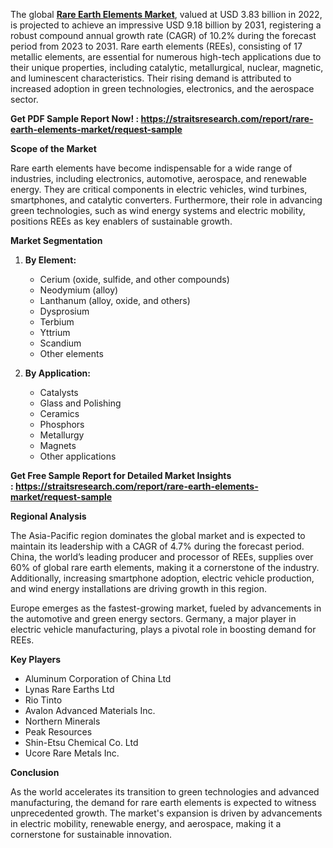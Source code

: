 <p>The global <strong><a href="https://straitsresearch.com/report/rare-earth-elements-market">Rare Earth Elements Market</a></strong>, valued at USD 3.83 billion in 2022, is projected to achieve an impressive USD 9.18 billion by 2031, registering a robust compound annual growth rate (CAGR) of 10.2% during the forecast period from 2023 to 2031. Rare earth elements (REEs), consisting of 17 metallic elements, are essential for numerous high-tech applications due to their unique properties, including catalytic, metallurgical, nuclear, magnetic, and luminescent characteristics. Their rising demand is attributed to increased adoption in green technologies, electronics, and the aerospace sector.</p>
<p><strong>Get PDF Sample Report Now! :&nbsp;<a href="https://straitsresearch.com/report/rare-earth-elements-market/request-sample">https://straitsresearch.com/report/rare-earth-elements-market/request-sample</a>&nbsp;</strong></p>
<p><strong>Scope of the Market</strong></p>
<p>Rare earth elements have become indispensable for a wide range of industries, including electronics, automotive, aerospace, and renewable energy. They are critical components in electric vehicles, wind turbines, smartphones, and catalytic converters. Furthermore, their role in advancing green technologies, such as wind energy systems and electric mobility, positions REEs as key enablers of sustainable growth.</p>
<p><strong>Market Segmentation</strong></p>
<ol>
<li>
<p><strong>By Element:</strong></p>
<ul>
<li>Cerium (oxide, sulfide, and other compounds)</li>
<li>Neodymium (alloy)</li>
<li>Lanthanum (alloy, oxide, and others)</li>
<li>Dysprosium</li>
<li>Terbium</li>
<li>Yttrium</li>
<li>Scandium</li>
<li>Other elements</li>
</ul>
</li>
<li>
<p><strong>By Application:</strong></p>
<ul>
<li>Catalysts</li>
<li>Glass and Polishing</li>
<li>Ceramics</li>
<li>Phosphors</li>
<li>Metallurgy</li>
<li>Magnets</li>
<li>Other applications</li>
</ul>
</li>
</ol>
<p><strong>Get Free Sample Report for Detailed Market Insights :&nbsp;<a href="https://straitsresearch.com/report/rare-earth-elements-market/request-sample">https://straitsresearch.com/report/rare-earth-elements-market/request-sample</a>&nbsp;</strong></p>
<p><strong>Regional Analysis</strong></p>
<p>The Asia-Pacific region dominates the global market and is expected to maintain its leadership with a CAGR of 4.7% during the forecast period. China, the world&rsquo;s leading producer and processor of REEs, supplies over 60% of global rare earth elements, making it a cornerstone of the industry. Additionally, increasing smartphone adoption, electric vehicle production, and wind energy installations are driving growth in this region.</p>
<p>Europe emerges as the fastest-growing market, fueled by advancements in the automotive and green energy sectors. Germany, a major player in electric vehicle manufacturing, plays a pivotal role in boosting demand for REEs.</p>
<p><strong>Key Players</strong></p>
<ul>
<li>Aluminum Corporation of China Ltd</li>
<li>Lynas Rare Earths Ltd</li>
<li>Rio Tinto</li>
<li>Avalon Advanced Materials Inc.</li>
<li>Northern Minerals</li>
<li>Peak Resources</li>
<li>Shin-Etsu Chemical Co. Ltd</li>
<li>Ucore Rare Metals Inc.</li>
</ul>
<p><strong>Conclusion</strong></p>
<p>As the world accelerates its transition to green technologies and advanced manufacturing, the demand for rare earth elements is expected to witness unprecedented growth. The market's expansion is driven by advancements in electric mobility, renewable energy, and aerospace, making it a cornerstone for sustainable innovation.</p>
